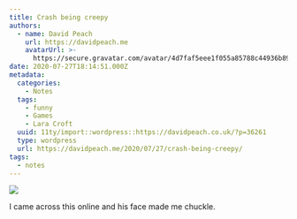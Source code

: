 ```yaml
---
title: Crash being creepy
authors:
  - name: David Peach
    url: https://davidpeach.me
    avatarUrl: >-
      https://secure.gravatar.com/avatar/4d7faf5eee1f055a85788c44936b8995eaab6dfb004e7854ec747ccb272e91ee?s=96&d=mm&r=g
date: 2020-07-27T18:14:51.000Z
metadata:
  categories:
    - Notes
  tags:
    - funny
    - Games
    - Lara Croft
  uuid: 11ty/import::wordpress::https://davidpeach.co.uk/?p=36261
  type: wordpress
  url: https://davidpeach.me/2020/07/27/crash-being-creepy/
tags:
  - notes
---
```

[![](/assets/Crash-being-creepy-450x600-gW3hsR3LLhP6.jpg)](/assets/Crash-being-creepy-450x600-gW3hsR3LLhP6.jpg)

I came across this online and his face made me chuckle.